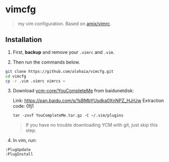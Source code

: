 # vimcfg
> my vim configuration.
> Based on [amix/vimrc](https://github.com/amix/vimrc).

## Installation

1. First, **backup** and remove your `.vimrc` and `.vim`.

2. Then run the commands below.
```bash
git clone https://github.com/alohaia/vimcfg.git
cd vimcfg
cp -r .vim .vimrc vimrcs ~
```

3. Download [ycm-core/YouCompleteMe](https://github.com/ycm-core/YouCompleteMe) from baidunetdisk: 

   Link: https://pan.baidu.com/s/1sBMbYUsdka0XnNPZ_HJrUw  Extraction code: 0fj1

   ```
   tar -zxvf YouCompleteMe.tar.gz -C ~/.vim/plugins
   ```

   > If you have no trouble downloading YCM with git, just skip this step.

4. In vim, run:

```
:PlugUpdate
:PlugInstall
```

